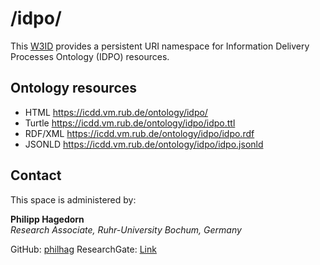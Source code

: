 # /idpo/
This [W3ID](https://w3id.org) provides a persistent URI namespace for Information Delivery Processes Ontology (IDPO) resources.

## Ontology resources

* HTML      https://icdd.vm.rub.de/ontology/idpo/
* Turtle    https://icdd.vm.rub.de/ontology/idpo/idpo.ttl
* RDF/XML   https://icdd.vm.rub.de/ontology/idpo/idpo.rdf
* JSONLD    https://icdd.vm.rub.de/ontology/idpo/idpo.jsonld


## Contact
This space is administered by:  

**Philipp Hagedorn**  
*Research Associate, Ruhr-University Bochum, Germany*  

GitHub: [philhag](https://github.com/philhag)
ResearchGate: [Link](https://www.researchgate.net/profile/Philipp-Hagedorn)


